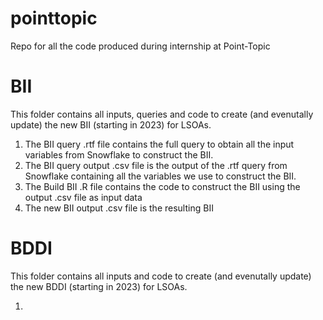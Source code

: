 # pointtopic
Repo for all the code produced during internship at Point-Topic

# BII
This folder contains all inputs, queries and code to create (and evenutally update) the new BII (starting in 2023) for LSOAs.

1. The BII query .rtf file contains the full query to obtain all the input variables from Snowflake to construct the BII.
2. The BII query output .csv file is the output of the .rtf query from Snowflake containing all the variables we use to construct the BII.
3. The Build BII .R file contains the code to construct the BII using the output .csv file as input data
4. The new BII output .csv file is the resulting BII

# BDDI
This folder contains all inputs and code to create (and evenutally update) the new BDDI (starting in 2023) for LSOAs.

1. 
